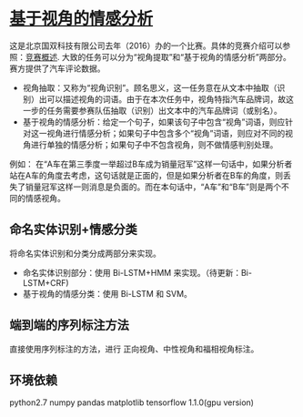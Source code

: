 # [基于视角的情感分析](http://www.datafountain.cn/#/competitions/237/intro)
这是北京国双科技有限公司去年（2016）办的一个比赛。具体的竞赛介绍可以参照：[竞赛概述](http://www.datafountain.cn/#/competitions/237/intro).
大致的任务可以分为“视角提取”和“基于视角的情感分析”两部分。赛方提供了汽车评论数据。

- 视角抽取：又称为“视角识别”。顾名思义，这一任务意在从文本中抽取（识别）出可以描述视角的词语。由于在本次任务中，视角特指汽车品牌词，故这一步的任务需要参赛队伍抽取（识别）出文本中的汽车品牌词（或别名）。
- 基于视角的情感分析：给定一个句子，如果该句子中包含“视角”词语，则应针对这一视角进行情感分析；如果句子中包含多个“视角”词语，则应对不同的视角进行单独的情感分析；如果句子中不包含视角，则不做情感判别处理。

例如：
在“A车在第三季度一举超过B车成为销量冠军”这样一句话中，如果分析者站在A车的角度去考虑，这句话就是正面的，但是如果分析者在B车的角度，则丢失了销量冠军这样一则消息是负面的。而在本句话中，“A车”和“B车”则是两个不同的情感视角。

## 命名实体识别+情感分类
将命名实体识别和分类分成两部分来实现。
- 命名实体识别部分：使用 Bi-LSTM+HMM 来实现。（待更新：Bi-LSTM+CRF)
- 基于视角的情感分类：使用 Bi-LSTM 和 SVM。

## 端到端的序列标注方法
直接使用序列标注的方法，进行 正向视角、中性视角和福相视角标注。

## 环境依赖
python2.7
numpy
pandas
matplotlib
tensorflow 1.1.0(gpu version)

